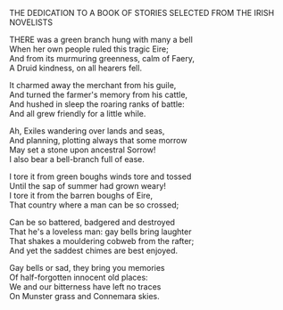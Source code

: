 THE DEDICATION TO A BOOK OF STORIES SELECTED FROM THE IRISH NOVELISTS  
  
THERE was a green branch hung with many a bell  
When her own people ruled this tragic Eire;  
And from its murmuring greenness, calm of Faery,  
A Druid kindness, on all hearers fell.  
  
It charmed away the merchant from his guile,  
And turned the farmer's memory from his cattle,  
And hushed in sleep the roaring ranks of battle:  
And all grew friendly for a little while.  
  
Ah, Exiles wandering over lands and seas,  
And planning, plotting always that some morrow  
May set a stone upon ancestral Sorrow!  
I also bear a bell-branch full of ease.  
  
I tore it from green boughs winds tore and tossed  
Until the sap of summer had grown weary!  
I tore it from the barren boughs of Eire,  
That country where a man can be so crossed;  
  
Can be so battered, badgered and destroyed  
That he's a loveless man:  gay bells bring laughter  
That shakes a mouldering cobweb from the rafter;  
And yet the saddest chimes are best enjoyed.  
  
Gay bells or sad, they bring you memories  
Of half-forgotten innocent old places:  
We and our bitterness have left no traces  
On Munster grass and Connemara skies.  
